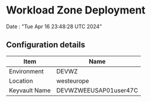 # Workload Zone Deployment #

Date : "Tue Apr 16 23:48:28 UTC 2024"

## Configuration details ##

| Item                    | Name                 |
| ----------------------- | -------------------- |
| Environment             | DEVWZ         |
| Location                | westeurope              |
| Keyvault Name           | DEVWZWEEUSAP01user47C  |

